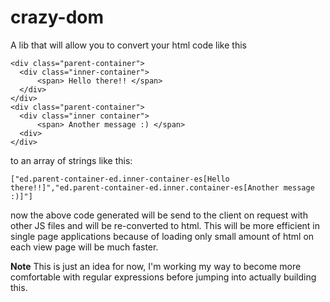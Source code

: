 crazy-dom
=========

A lib that will allow you to convert your html code like this 

````
<div class="parent-container">    
  <div class="inner-container">  
      <span> Hello there!! </span>
  </div>  
</div>
<div class="parent-container">
  <div class="inner container">
      <span> Another message :) </span>
  <div>
</div>
````

to an array of strings like this:

````
["ed.parent-container-ed.inner-container-es[Hello there!!]","ed.parent-container-ed.inner.container-es[Another message :)]"]
````

now the above code generated will be send to the client on request with other JS files and will be re-converted to html. This will be more efficient in single page applications because of loading only small amount of html on each view page will be much faster.
    
**Note** This is just an idea for now, I'm working my way to become more comfortable with regular expressions before jumping into actually building this. 
 
 
